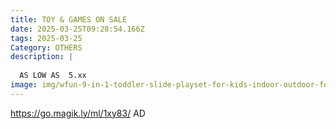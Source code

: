 ```yaml
---
title: TOY & GAMES ON SALE
date: 2025-03-25T09:28:54.166Z
tags: 2025-03-25
Category: OTHERS
description: |
  
  AS LOW AS  5.xx 
image: img/wfun-9-in-1-toddler-slide-playset-for-kids-indoor-outdoor-for-toddlers-age-1-blue-gray_4a3ee311-87b7-4473-b311-4c858e749dad.a9cf74e4427eaeb0fd44c129e2d0bf63.webp
---
```

https://go.magik.ly/ml/1xy83/
AD